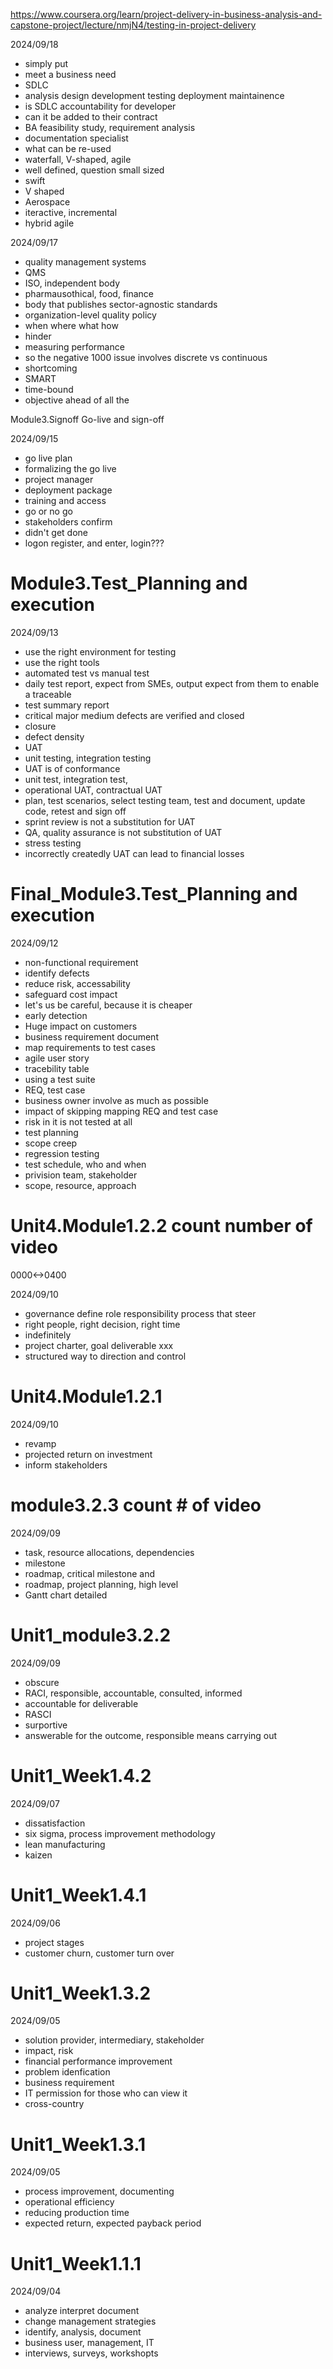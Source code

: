 https://www.coursera.org/learn/project-delivery-in-business-analysis-and-capstone-project/lecture/nmjN4/testing-in-project-delivery

2024/09/18

- simply put
- meet a business need
- SDLC
- analysis design development testing deployment maintainence
- is SDLC accountability for developer
- can it be added to their contract
- BA feasibility study, requirement analysis
- documentation specialist
- what can be re-used
- waterfall, V-shaped, agile
- well defined, question small sized
- swift
- V shaped
- Aerospace
- iteractive, incremental
- hybrid agile

2024/09/17

- quality management systems
- QMS
- ISO, independent body
- pharmausothical, food, finance
- body that publishes sector-agnostic standards
- organization-level quality policy
- when where what how
- hinder
- measuring performance
- so the negative 1000 issue involves discrete vs continuous
- shortcoming
- SMART
- time-bound
- objective ahead of all the

Module3.Signoff Go-live and sign-off

2024/09/15

- go live plan
- formalizing the go live
- project manager
- deployment package
- training and access
- go or no go
- stakeholders confirm
- didn't get done
- logon register, and enter, login???

# Module3.Test_Planning and execution

2024/09/13

- use the right environment for testing
- use the right tools
- automated test vs manual test
- daily test report, expect from SMEs, output expect from them to enable a traceable
- test summary report
- critical major medium defects are verified and closed
- closure
- defect density
- UAT
- unit testing, integration testing
- UAT is of conformance
- unit test, integration test, 
- operational UAT, contractual UAT
- plan, test scenarios, select testing team, test and document, update code, retest and sign off
- sprint review is not a substitution for UAT
- QA, quality assurance is not substitution of UAT
- stress testing
- incorrectly createdly UAT can lead to financial losses

# Final_Module3.Test_Planning and execution

2024/09/12

- non-functional requirement
- identify defects
- reduce risk, accessability
- safeguard cost impact
- let's us be careful, because it is cheaper
- early detection
- Huge impact on customers
- business requirement document
- map requirements to test cases
- agile user story
- tracebility table
- using a test suite
- REQ, test case
- business owner involve as much as possible
- impact of skipping mapping REQ and test case
- risk in it is not tested at all
- test planning
- scope creep
- regression testing
- test schedule, who and when
- privision team, stakeholder
- scope, resource, approach

# Unit4.Module1.2.2 count number of video

0000<->0400

2024/09/10

- governance define role responsibility process that steer
- right people, right decision, right time
- indefinitely
- project charter, goal deliverable xxx
- structured way to direction and control

# Unit4.Module1.2.1

2024/09/10

- revamp
- projected return on investment
- inform stakeholders

# module3.2.3 count # of video

2024/09/09

- task, resource allocations, dependencies
- milestone
- roadmap, critical milestone and
- roadmap, project planning, high level
- Gantt chart detailed

# Unit1_module3.2.2

2024/09/09

- obscure
- RACI, responsible, accountable, consulted, informed
- accountable for deliverable
- RASCI
- surportive
- answerable for the outcome, responsible means carrying out

# Unit1_Week1.4.2

2024/09/07

- dissatisfaction
- six sigma, process improvement methodology
- lean manufacturing
- kaizen

# Unit1_Week1.4.1

2024/09/06

- project stages
- customer churn, customer turn over

# Unit1_Week1.3.2

2024/09/05

- solution provider, intermediary, stakeholder
- impact, risk
- financial performance improvement
- problem idenfication
- business requirement
- IT permission for those who can view it
- cross-country

# Unit1_Week1.3.1

2024/09/05

- process improvement, documenting
- operational efficiency
- reducing production time
- expected return, expected payback period


# Unit1_Week1.1.1

2024/09/04

- analyze interpret document
- change management strategies
- identify, analysis, document
- business user, management, IT
- interviews, surveys, workshopts
